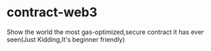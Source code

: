 # contract-web3
Show the world the most gas-optimized,secure contract it has ever seen(Just Kidding,It's beginner friendly)
